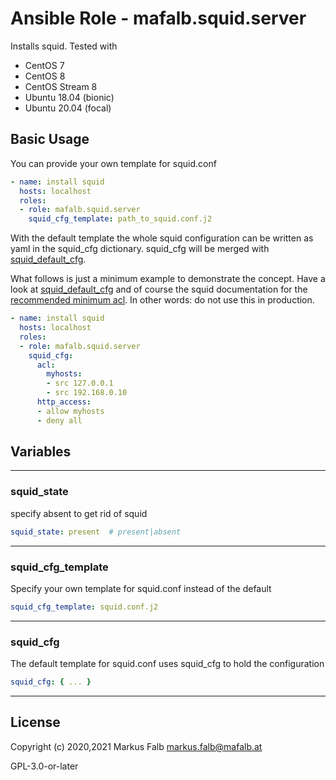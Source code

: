 # Ansible Role - mafalb.squid.server

Installs squid. Tested with

- CentOS 7
- CentOS 8
- CentOS Stream 8
- Ubuntu 18.04 (bionic)
- Ubuntu 20.04 (focal)

## Basic Usage

You can provide your own template for squid.conf

```yaml
- name: install squid
  hosts: localhost
  roles:
  - role: mafalb.squid.server
    squid_cfg_template: path_to_squid.conf.j2
```

With the default template the whole squid configuration can be written as yaml in the squid_cfg dictionary. squid_cfg will be merged with [squid_default_cfg](vars/main.yml).

What follows is just a minimum example to demonstrate the concept. Have a look at [squid_default_cfg](vars/main.yml) and of course the squid documentation for the [recommended minimum acl](http://www.squid-cache.org/Doc/config/acl/). In other words: do not use this in production.

```yaml
- name: install squid
  hosts: localhost
  roles:
  - role: mafalb.squid.server
    squid_cfg:
      acl:
        myhosts:
        - src 127.0.0.1
        - src 192.168.0.10
      http_access:
      - allow myhosts
      - deny all
```

## Variables

---

### squid_state

specify absent to get rid of squid

```yaml
squid_state: present  # present|absent
```

---

### squid_cfg_template

Specify your own template for squid.conf instead of the default

```yaml
squid_cfg_template: squid.conf.j2   
```

---

### squid_cfg

The default template for squid.conf uses squid_cfg to hold the configuration

```yaml
squid_cfg: { ... }
```

---

## License

Copyright (c) 2020,2021 Markus Falb <markus.falb@mafalb.at>

GPL-3.0-or-later
